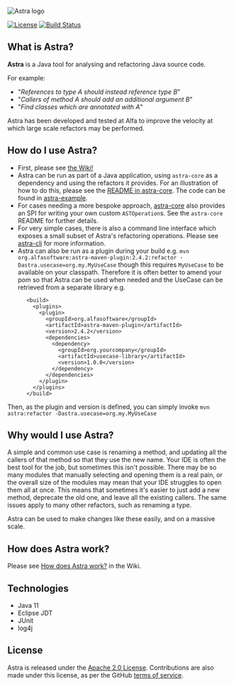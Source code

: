 ![Astra logo](images/AlfaAstra-01.png)

[![License](https://img.shields.io/badge/License-Apache%202.0-blue.svg)](https://opensource.org/licenses/Apache-2.0)
[![Build Status](https://travis-ci.com/alfasoftware/astra.svg?branch=main)](https://travis-ci.com/alfasoftware/astra)

## What is Astra?
**Astra** is a Java tool for analysing and refactoring Java source code. 

For example:

* "_References to type A should instead reference type B_"
* "_Callers of method A should add an additional argument B_"
* "_Find classes which are annotated with A_"

Astra has been developed and tested at Alfa to improve the velocity at which large scale refactors may be performed.

## How do I use Astra?
* First, please see [the Wiki!](https://github.com/alfasoftware/astra/wiki)
* Astra can be run as part of a Java application, using `astra-core` as a dependency and using the refactors it provides. For an illustration of how to do this, please see the [README in astra-core](./astra-core/README.md). The code can be found in [astra-example](./astra-example).
* For cases needing a more bespoke approach, [astra-core](./astra-core/README.md) also provides an SPI for writing your own custom `ASTOperation`s. See the `astra-core` README for further details.
* For very simple cases, there is also a command line interface which exposes a small subset of Astra's refactoring operations. Please see [astra-cli](./astra-cli/README.md) for more information.
* Astra can also be run as a plugin during your build e.g. `mvn org.alfasoftware:astra-maven-plugin:2.4.2:refactor -Dastra.usecase=org.my.MyUseCase` though this requires `MyUseCase` to be available on your classpath. Therefore it is often better to amend your pom so that Astra can be used when needed and the UseCase can be retrieved from a separate library e.g.

```
      <build>
        <plugins>
          <plugin>
            <groupId>org.alfasoftware</groupId>
            <artifactId>astra-maven-plugin</artifactId>
            <version>2.4.2</version>
            <dependencies>
              <dependency>
                <groupId>org.yourcompany</groupId>
                <artifactId>usecase-library</artifactId>
                <version>1.0.0</version>
              </dependency>
            </dependencies>          
          </plugin>  		
        </plugins>
      </build>
```
Then, as the plugin and version is defined, you can simply invoke `mvn astra:refactor -Dastra.usecase=org.my.MyUseCase`

## Why would I use Astra?
A simple and common use case is renaming a method, and updating all the callers of that method so that they use the new name. 
Your IDE is often the best tool for the job, but sometimes this isn't possible. There may be so many modules that manually selecting and opening them is a real pain, or the overall size of the modules may mean that your IDE struggles to open them all at once. 
This means that sometimes it's easier to just add a new method, deprecate the old one, and leave all the existing callers. 
The same issues apply to many other refactors, such as renaming a type. 

Astra can be used to make changes like these easily, and on a massive scale.

## How does Astra work?
Please see [How does Astra work?](https://github.com/alfasoftware/astra/wiki/How-does-Astra-work%3F) in the Wiki.

## Technologies
* Java 11
* Eclipse JDT
* JUnit
* log4j

## License
Astra is released under the [Apache 2.0 License](https://github.com/alfasoftware/astra/blob/main/LICENSE). Contributions are also made under this license, as per the GitHub [terms of service](https://docs.github.com/en/github/site-policy/github-terms-of-service#6-contributions-under-repository-license).
